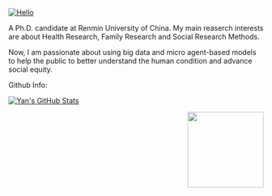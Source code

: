 [![Hello](https://readme-typing-svg.demolab.com?font=Didact+Gothic&size=36&pause=1000&color=1C2B2F&width=435&lines=Hello!+I'm+Yuteng.+)](https://git.io/typing-svg)

A Ph.D. candidate at Renmin University of China. My main reaserch interests are about Health Research, Family Research and Social Research Methods. 

Now, I am passionate about using big data and micro agent-based models to help the public to better understand the human condition and advance social equity.



Github Info:

[![Yan's GitHub Stats](https://blog-count.vercel.app/api?username=yanyuteng)](https://github.com/yanyuteng/BlogCount)

<img align='right' src="https://komarev.com/ghpvc/?username=yanyuteng&color=gray" width="150">

